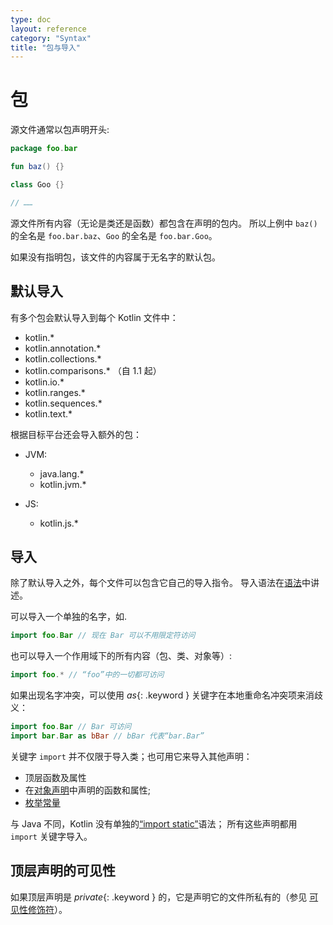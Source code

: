 ```yaml
---
type: doc
layout: reference
category: "Syntax"
title: "包与导入"
---
```


# 包

源文件通常以包声明开头:

``` kotlin
package foo.bar

fun baz() {}

class Goo {}

// ……
```

源文件所有内容（无论是类还是函数）都包含在声明的包内。
所以上例中 `baz()` 的全名是 `foo.bar.baz`、`Goo` 的全名是 `foo.bar.Goo`。

如果没有指明包，该文件的内容属于无名字的默认包。

## 默认导入

有多个包会默认导入到每个 Kotlin 文件中：

- kotlin.*
- kotlin.annotation.*
- kotlin.collections.*
- kotlin.comparisons.*  （自 1.1 起）
- kotlin.io.*
- kotlin.ranges.*
- kotlin.sequences.*
- kotlin.text.*

根据目标平台还会导入额外的包：

- JVM:
  - java.lang.*
  - kotlin.jvm.*

- JS:    
  - kotlin.js.*

## 导入

除了默认导入之外，每个文件可以包含它自己的导入指令。
导入语法在[语法](grammar.html#import)中讲述。

可以导入一个单独的名字，如.

``` kotlin
import foo.Bar // 现在 Bar 可以不用限定符访问
```

也可以导入一个作用域下的所有内容（包、类、对象等）:

``` kotlin
import foo.* // “foo”中的一切都可访问
```

如果出现名字冲突，可以使用 *as*{: .keyword } 关键字在本地重命名冲突项来消歧义：

``` kotlin
import foo.Bar // Bar 可访问
import bar.Bar as bBar // bBar 代表“bar.Bar”
```

关键字 `import` 并不仅限于导入类；也可用它来导入其他声明：

  * 顶层函数及属性
  * 在[对象声明](object-declarations.html#对象声明)中声明的函数和属性;
  * [枚举常量](enum-classes.html)

与 Java 不同，Kotlin 没有单独的[“import static”](https://docs.oracle.com/javase/8/docs/technotes/guides/language/static-import.html)语法； 所有这些声明都用 `import` 关键字导入。

## 顶层声明的可见性

如果顶层声明是 *private*{: .keyword } 的，它是声明它的文件所私有的（参见 [可见性修饰符](visibility-modifiers.html)）。
